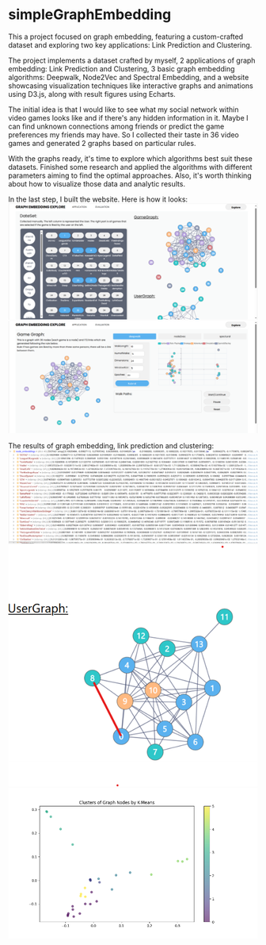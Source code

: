 # simpleGraphEmbedding

This a project focused on graph embedding, featuring a custom-crafted dataset and exploring two key applications: Link Prediction and Clustering.

The project implements a dataset crafted by myself, 2 applications of graph embedding: Link Prediction and Clustering, 3 basic graph embedding algorithms: Deepwalk, Node2Vec and Spectral Embedding, and a website showcasing visualization techniques like interactive graphs and animations using D3.js, along with result figures using Echarts.

The initial idea is that I would like to see what my social network within video games looks like and if there's any hidden information in it. Maybe I can find unknown connections among friends or predict the game preferences my friends may have. So I collected their taste in 36 video games and generated 2 graphs based on particular rules.

With the graphs ready, it's time to explore which algorithms best suit these datasets. Finished some research and applied the algorithms with different parameters aiming to find the optimal approaches. Also, it's worth thinking about how to visualize those data and analytic results.

In the last step, I built the website. Here is how it looks:
![image](https://github.com/zzzYaqi/simpleGraphEmbedding/blob/main/pic/web.png)
![image](https://github.com/zzzYaqi/simpleGraphEmbedding/blob/main/pic/analysis.png)

The results of graph embedding, link prediction and clustering:
![image](https://github.com/zzzYaqi/simpleGraphEmbedding/blob/main/pic/vectors.png)
![image](https://github.com/zzzYaqi/simpleGraphEmbedding/blob/main/pic/Link%20prediction.png)
![image](https://github.com/zzzYaqi/simpleGraphEmbedding/blob/main/pic/cluster-sp.png)
